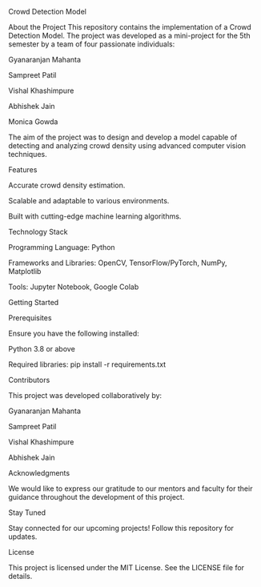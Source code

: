 Crowd Detection Model


About the Project
This repository contains the implementation of a Crowd Detection Model. The project was developed as a mini-project for the 5th semester by a team of four passionate individuals:

Gyanaranjan Mahanta

Sampreet Patil

Vishal Khashimpure

Abhishek Jain

Monica Gowda

The aim of the project was to design and develop a model capable of detecting and analyzing crowd density using advanced computer vision techniques.



Features

Accurate crowd density estimation.

Scalable and adaptable to various environments.

Built with cutting-edge machine learning algorithms.

Technology Stack

Programming Language: Python

Frameworks and Libraries: OpenCV, TensorFlow/PyTorch, NumPy, Matplotlib

Tools: Jupyter Notebook, Google Colab



Getting Started


Prerequisites

Ensure you have the following installed:

Python 3.8 or above

Required libraries: pip install -r requirements.txt

Contributors

This project was developed collaboratively by:

Gyanaranjan Mahanta

Sampreet Patil

Vishal Khashimpure

Abhishek Jain

Acknowledgments

We would like to express our gratitude to our mentors and faculty for their guidance throughout the development of this project.

Stay Tuned

Stay connected for our upcoming projects! Follow this repository for updates.

License

This project is licensed under the MIT License. See the LICENSE file for details.
